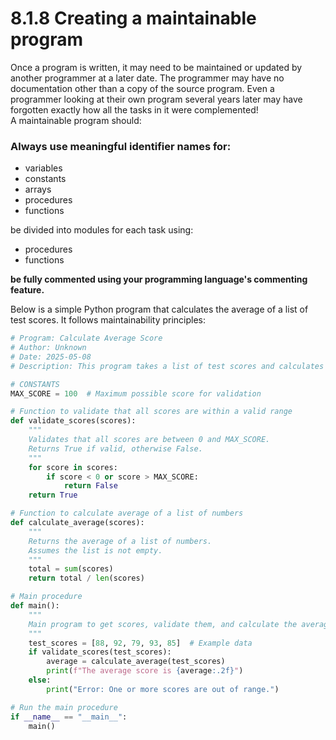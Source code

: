 # 8.1.8 Creating a maintainable program  
Once a program is written, it may need to be maintained or updated by another programmer at a later date. The programmer may have no documentation other than a copy of the source program. Even a programmer looking at their own program several years later may have forgotten exactly how all the tasks in it were complemented!  
A maintainable program should:  
### **Always use meaningful identifier names for:**  
- variables  
- constants  
- arrays  
- procedures  
- functions  
  
be divided into modules for each task using:  
- procedures  
- functions  
  
**be fully commented using your programming language's commenting feature.**  
  
Below is a simple Python program that calculates the average of a list of test scores. It follows maintainability principles:  

```python
# Program: Calculate Average Score
# Author: Unknown
# Date: 2025-05-08
# Description: This program takes a list of test scores and calculates the average.

# CONSTANTS
MAX_SCORE = 100  # Maximum possible score for validation

# Function to validate that all scores are within a valid range
def validate_scores(scores):
    """
    Validates that all scores are between 0 and MAX_SCORE.
    Returns True if valid, otherwise False.
    """
    for score in scores:
        if score < 0 or score > MAX_SCORE:
            return False
    return True

# Function to calculate average of a list of numbers
def calculate_average(scores):
    """
    Returns the average of a list of numbers.
    Assumes the list is not empty.
    """
    total = sum(scores)
    return total / len(scores)

# Main procedure
def main():
    """
    Main program to get scores, validate them, and calculate the average.
    """
    test_scores = [88, 92, 79, 93, 85]  # Example data
    if validate_scores(test_scores):
        average = calculate_average(test_scores)
        print(f"The average score is {average:.2f}")
    else:
        print("Error: One or more scores are out of range.")

# Run the main procedure
if __name__ == "__main__":
    main()
